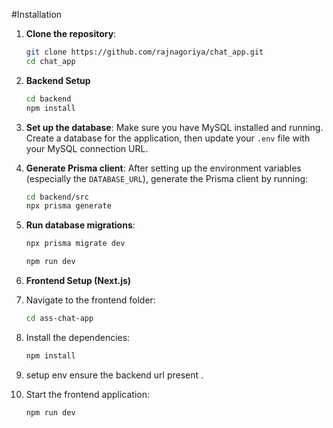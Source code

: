 #Installation
1. **Clone the repository**:
    ```bash
    git clone https://github.com/rajnagoriya/chat_app.git
    cd chat_app
    ```
2. **Backend Setup**
   ```bash
   cd backend
   npm install
   ```
3. **Set up the database**:
   Make sure you have MySQL installed and running. Create a database for the application, then update your `.env` file with your MySQL connection URL.

4. **Generate Prisma client**:
   After setting up the environment variables (especially the `DATABASE_URL`), generate the Prisma client by running:
    ```bash
    cd backend/src
    npx prisma generate
    ```

5. **Run database migrations**:
    ```bash
    npx prisma migrate dev
    ```
    ```bash
    npm run dev
    ```
3. **Frontend Setup (Next.js)**
  1. Navigate to the frontend folder:
     ```bash
     cd ass-chat-app
     ```
  2. Install the dependencies:
      ```bash
     npm install
     ```
  3. setup env ensure the backend url present .
  4. Start the frontend application:
     ```bash
     npm run dev
     ```
